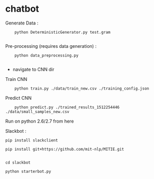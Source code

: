 # chatbot


Generate Data :


```
	python DeterministicGenerator.py test.gram 
  
```


Pre-processing (requires data generation) :


```
	python data_preprocessing.py
  
```

* navigate to CNN dir

Train CNN

```
    python train.py ./data/train_new.csv ./training_config.json

```

Predict CNN


```
    python predict.py ./trained_results_1512254446 ./data/small_samples_new.csv

```

Run on python 2.6/2.7 from here

Slackbot :

```
pip install slackclient
```

```
pip install git+https://github.com/mit-nlp/MITIE.git
```


```

cd slackbot

python starterbot.py

```







